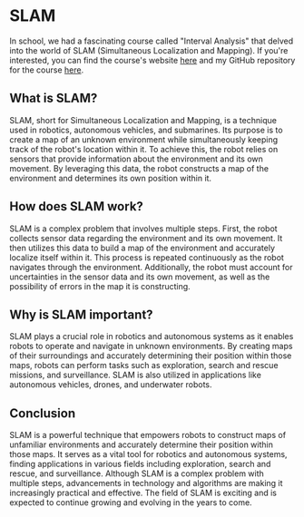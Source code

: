 # SLAM

In school, we had a fascinating course called "Interval Analysis" that delved into the world of SLAM (Simultaneous Localization and Mapping). If you're interested, you can find the course's website [here](https://simon-rohou.fr/temp/codac/) and my GitHub repository for the course [here](???).

## What is SLAM?

SLAM, short for Simultaneous Localization and Mapping, is a technique used in robotics, autonomous vehicles, and submarines. Its purpose is to create a map of an unknown environment while simultaneously keeping track of the robot's location within it. To achieve this, the robot relies on sensors that provide information about the environment and its own movement. By leveraging this data, the robot constructs a map of the environment and determines its own position within it.

## How does SLAM work?

SLAM is a complex problem that involves multiple steps. First, the robot collects sensor data regarding the environment and its own movement. It then utilizes this data to build a map of the environment and accurately localize itself within it. This process is repeated continuously as the robot navigates through the environment. Additionally, the robot must account for uncertainties in the sensor data and its own movement, as well as the possibility of errors in the map it is constructing.

## Why is SLAM important?

SLAM plays a crucial role in robotics and autonomous systems as it enables robots to operate and navigate in unknown environments. By creating maps of their surroundings and accurately determining their position within those maps, robots can perform tasks such as exploration, search and rescue missions, and surveillance. SLAM is also utilized in applications like autonomous vehicles, drones, and underwater robots.

## Conclusion

SLAM is a powerful technique that empowers robots to construct maps of unfamiliar environments and accurately determine their position within those maps. It serves as a vital tool for robotics and autonomous systems, finding applications in various fields including exploration, search and rescue, and surveillance. Although SLAM is a complex problem with multiple steps, advancements in technology and algorithms are making it increasingly practical and effective. The field of SLAM is exciting and is expected to continue growing and evolving in the years to come.